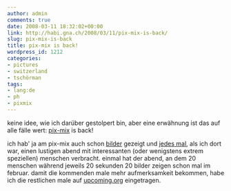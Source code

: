 ```yaml
---
author: admin
comments: true
date: 2008-03-11 18:32:02+00:00
link: http://habi.gna.ch/2008/03/11/pix-mix-is-back/
slug: pix-mix-is-back
title: pix-mix is back!
wordpress_id: 1212
categories:
- pictures
- switzerland
- tschörman
tags:
- lang:de
- ph
- pixmix
---
```


keine idee, wie ich darüber gestolpert bin, aber eine erwähnung ist das auf alle fälle wert: [pix-mix](http://www.pix-mix.ch/) is back!




ich hab' ja am pix-mix auch schon [bilder](http://habi.gna.ch/pics/pixmix13/) gezeigt und [jedes mal](http://habi.gna.ch/?s=pixmix), als ich dort war, einen lustigen abend mit interessanten (oder wenigstens extrem speziellen) menschen verbracht. einmal hat der abend, an dem 20 menschen während jeweils 20 sekunden 20 bilder zeigen schon mal im februar. damit die kommenden male mehr aufmerksamkeit bekommen, habe ich die restlichen male auf [upcoming.org](http://upcoming.yahoo.com/search/?type=Events&q=pix-mix&rt=1&loc=Bern%2C+Berne%2C+Switzerland&Search=GO) eingetragen.



